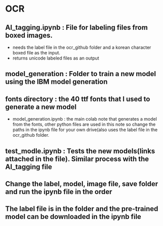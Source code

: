 
# OCR
## AI_tagging.ipynb : File for labeling files from boxed images.
- needs the label file in the ocr_github folder and a korean character boxed file as the input.
- returns unicode labeled files as an output
## model_generation : Folder to train a new model using the IBM model generation
## fonts directory : the 40 ttf fonts that I used to generate a new model
- model_generation.ipynb : the main colab note that generates a model from the fonts, other python files are used in this note so change the paths in the ipynb file for your own drive(also uses the label file in the ocr_github folder.
## test_modle.ipynb : Tests the new models(links attached in the file). Similar process with the AI_tagging file

## Change the label, model, image file, save folder and run the ipynb file in the order
## The label file is in the folder and the pre-trained model can be downloaded in the ipynb file

